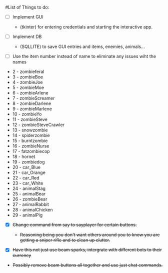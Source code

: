 #List of Things to do:

- [ ] Implement GUI
  * (tkinter) for entering credentials and starting the interactive app.

- [ ] Implement DB
  * (SQLLITE) to save GUI entries and items, enemies, animals...

- [ ] Use the item number instead of name to eliminate any issues wiht the names
 * 2 - zombieferal
 * 3 - zombieBoe
 * 4 - zombieJoe
 * 5 - zombieMoe
 * 6 - zombieArlene
 * 7 - zombieScreamer
 * 8 - zombieDarlene
 * 9 - zombieMarlene
 * 10 - zombieYo
 * 11 - zombieSteve
 * 12 - zombieSteveCrawler
 * 13 - snowzombie
 * 14 - spiderzombie
 * 15 - burntzombie
 * 16 - zombieNurse
 * 17 - fatzombiecop
 * 18 - hornet
 * 19 - zombiedog
 * 20 - car_Blue
 * 21 - car_Orange
 * 22 - car_Red
 * 23 - car_White
 * 24 - animalStag
 * 25 - animalBear
 * 26 - zombieBear
 * 27 - animalRabbit
 * 28 - animalChicken
 * 29 - animalPig

- [x] ~~Change command from say to sayplayer for certain buttons.~~
   * ~~Reasoning being you don't want others around you to know you are getting a sniper rifle and to clean up clutter.~~

- [x] ~~Have this not just use beam sparks, intergrate with different bots to their currency~~
 * ~~Possibly remove beam buttons all together and use just chat commands.~~
